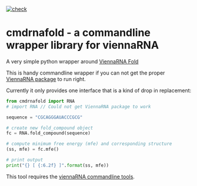 [![check](https://github.com/retospect/cmdrnafold/actions/workflows/check.yml/badge.svg)](https://github.com/retospect/cmdrnafold/actions/workflows/check.yml)
# cmdrnafold - a commandline wrapper library for viennaRNA

A very simple python wrapper around [ViennaRNA Fold](https://www.tbi.univie.ac.at/RNA/ViennaRNA/refman/man/RNAfold.html)

This is handy commandline wrapper if you can not get the proper [ViennaRNA package](https://pypi.org/project/ViennaRNA/) to run right. 

Currently it only provides one interface that is a kind of drop in replacement:

``` python
from cmdrnafold import RNA
# import RNA // Could not get ViennaRNA package to work

sequence = "CGCAGGGAUACCCGCG"

# create new fold_compound object
fc = RNA.fold_compound(sequence)

# compute minimum free energy (mfe) and corresponding structure
(ss, mfe) = fc.mfe()

# print output
print("{} [ {:6.2f} ]".format(ss, mfe))
```

This tool requires the [viennaRNA commandline tools](https://www.tbi.univie.ac.at/RNA/).
